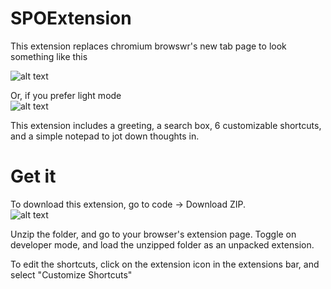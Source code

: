 # SPOExtension

This extension replaces chromium browswr's new tab page to look something like this  
  
![alt text](https://lh3.googleusercontent.com/pw/AL9nZEVG6Yb0MWKLMhJ4pXfgULI9s_fKBdYZUmtCo1taF_n67NHFidjaEoFCatmEQSV706H05A7D8VRePM2YKvGsUbTevlMs2np8ogYW2OG-rgPuer1C-i1mhHnbEuOkrOH3wJojV-12WMdpxRZuzUvVnxWb=w1600-h753-no?authuser=0 "Dark Mode")
  
Or, if you prefer light mode  
![alt text](https://lh3.googleusercontent.com/pw/AL9nZEV7dt98yuK3jXkczHwesOEa37g9QdhHwa69QQiXruVZ64MUkB-Uls7xRv3N1-QeZ5khjsJ9pJlGBzEgetp0fg9YBkVqYsAxVvWdFtTpONHW9QOspBBHYMqa2TQn9NfeNckU_AHXaSIyffkYTm-KT1oH=w1600-h750-no?authuser=0 "Light Mode")
  
This extension includes a greeting, a search box, 6 customizable shortcuts, and a simple notepad to jot down thoughts in.  
  
  
# Get it
To download this extension, go to code -> Download ZIP.  
![alt text](https://lh3.googleusercontent.com/pw/AL9nZEXlW4sMZ5_9mXRDmTWQvw19yzNIQ-BvknZ9tVgcv0w1Z1GxrmcY5r1UFcwCyVxRxeJGw3MuTyrBqhU8RKNnPDAcYCgKnb-mjUs0Qv_vu0u79NoajgRqBTjuy5waRw3C0sEcqbyNi7wXmLnn0ZNR9qRZ=w490-h336-no?authuser=0 "Download ZIP")
  
Unzip the folder, and go to your browser's extension page. Toggle on developer mode, and load the unzipped folder as an unpacked extension.  

 
  
To edit the shortcuts, click on the extension icon in the extensions bar, and select "Customize Shortcuts"
